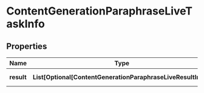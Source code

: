# ContentGenerationParaphraseLiveTaskInfo


## Properties

| Name | Type | Description | Notes |
|------------ | ------------- | ------------- | -------------|
**result** | **List[Optional[ContentGenerationParaphraseLiveResultInfo]]** | array of results |[optional]|